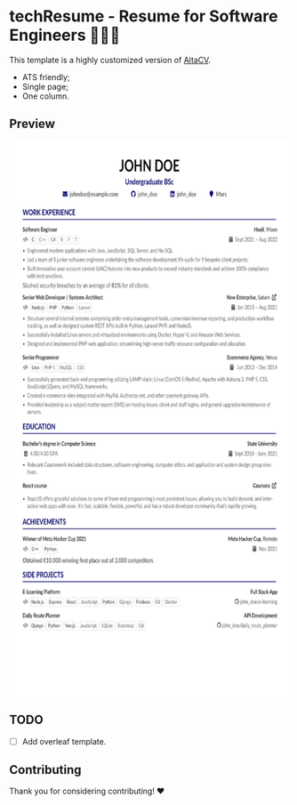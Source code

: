 # techResume - Resume for Software Engineers 👨🏻‍💻

This template is a highly customized version of [AltaCV](https://github.com/liantze/AltaCV).

- ATS friendly;
- Single page;
- One column.

## Preview

<img align="center" src="example/techResume.jpg" height="1000px"/>

## TODO

- [ ] Add overleaf template.

## Contributing

Thank you for considering contributing! ❤
